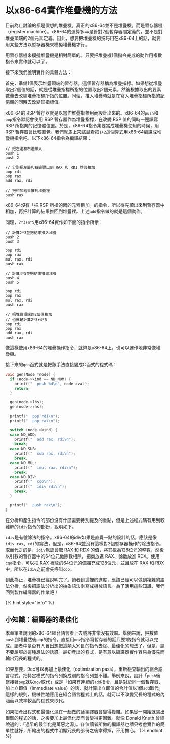 # 以x86-64實作堆疊機的方法

目前為止討論的都是假想的堆疊機。真正的x86-64並不是堆疊機，而是暫存器機（register machine）。x86-64的運算多半是針對2個暫存器間定義的，並不是對堆疊頂端的2個元素定義。因此，想要把堆疊機的技巧用在x86-64上的話，就要用某些方法以暫存器機來模擬堆疊機才行。

用暫存器機來模擬堆疊機是相對簡單的。只要把堆疊機1個指令完成的動作用複數指令來實作就可以了。

接下來我們說明實作的具體方法：

首先，準備1個表示堆疊頂端的暫存器，這個暫存器稱為堆疊指標。如果想從堆疊取出2個值的話，就是從堆疊指標所指的位置取出2個元素，然後根據取出的要素數量去改編堆疊指標所指的位置。同理，推入堆疊時就是在寫入堆疊指標所指的記憶體的同時去改變其指標值。

x86-64的 RSP 暫存器就是以當作堆疊指標用而設計出來的。x86-64的`push`和`pop`指令默認會使用 RSP 暫存器作為堆疊指標，在改變 RSP 值的同時一邊讀寫 RSP 所指向的記憶體位置。於是，x86-64指令集要當成堆疊機使用的時候，用 RSP 暫存器會比較直覺。我們就馬上來試試看把`1+2`這個算式用x86-64編譯成堆疊機指令吧。以下x86-64指令為編譯結果：

```text
// 把左邊和右邊推入
push 1
push 2

// 分別把左邊和右邊彈出到 RAX 和 RDI 然後相加
pop rdi
pop rax
add rax, rdi

// 把相加結果推到堆疊裡
push rax
```

x86-64沒有「把 RSP 所指的兩的元素相加」的指令，所以得先讀出來到暫存器中相加，再把計算的結果推回到堆疊裡。上述`add`指令做的就是這個動作。

同理，`2*3+4*5`用x86-64實作如下面的指令所示：

```text
// 計算2*3並把結果推入堆疊
push 2
push 3

pop rdi
pop rax
mul rax, rdi
push rax

// 計算4*5並把結果推進堆疊
push 4
push 5

pop rdi
pop rax
mul rax, rdi
push rax

// 把堆疊頂端的2個值相加
// 也就是計算2*3+4*5
pop rdi
pop rax
add rax, rdi
push rax
```

像這樣使用x86-64的堆疊操作指令，就算是x86-64上，也可以運作地非常像堆疊機。

接下來的`gen`函式就是把該手法直接變成C函式的程式碼：

```c
void gen(Node *node) {
  if (node->kind == ND_NUM) {
    printf("  push %d\n", node->val);
    return;
  }

  gen(node->lhs);
  gen(node->rhs);

  printf("  pop rdi\n");
  printf("  pop rax\n");

  switch (node->kind) {
  case ND_ADD:
    printf("  add rax, rdi\n");
    break;
  case ND_SUB:
    printf("  sub rax, rdi\n");
    break;
  case ND_MUL:
    printf("  imul rax, rdi\n");
    break;
  case ND_DIV:
    printf("  cqo\n");
    printf("  idiv rdi\n");
    break;
  }

  printf("  push rax\n");
}
```

在分析和產生指令的部份沒有什麼需要特別提及的重點，但是上述程式碼有用到較難解的`idiv`指令的部份，說明如下。

`idiv`是有號除法的指令。x86-64的idiv如果是直覺一點的設計的話，應該是像`idiv rax, rdi`的寫法，但是，x86-64並沒有這樣對2個暫存器操作的除法指令。取而代之的是，`idiv`默認會取 RAX 和 RDX 的值，將其視為128位元的整數，然後以引數的暫存器中的64位元做除數相除，把商放進 RAX、餘數放進 RDX。使用`cqo`指令，可以把 RAX 裡放的64位元的值擴充成128位元，並且放在 RAX 和 RDX 中，所以在`idiv`之前會先呼叫`cqo`。

到此為止，堆疊機已經說明完了。讀者到這裡的進度，應該已經可以做到複雜的語法分析，然後把語法分析出的抽象語法樹寫成機械語言。為了活用這些知識，我們回到製作編譯器的作業吧！

{% hint style="info" %}
## 小知識：編譯器的最佳化

本章筆者說明的x86-64組合語言看上去或許非常沒有效率。舉例來說，把數值`push`到堆疊然後`pop`的指令，直接用`mov`指令寫暫存器的話只要1條指令就可以完成。讀者中是否有人冒出想把這類太冗長的指令去除、最佳化的想法了。但是，請不要屈服於這種想法的誘惑。最初產出的程式，是有意以編譯器實作容易為優先而輸出冗長的程式的。

如果想要，9cc可以再加上最佳化（optimization pass），重新檢查輸出的組合語言程式，把特定模式的指令列換成別的指令列並不難。舉例來說，設計「`push`後緊接著`pop`就以`mov`取代」或是「如果有連續的`add`指令，且是對於同一個暫存器、加上立即值（immediate value）的話，就計算出立即值的合計值以1個`add`取代」這樣的規則，機械性地應用在組合語言程式上的話，就可以不改變冗長的程式的內涵而以效率較高的程式來取代。

如果把產出程式和最佳化混在一起做的話編譯器會變得複雜。如果從一開始就寫出很難的程式的話，之後要加上最佳化反而會變得更困難。就像 Donald Knuth 曾經說過的：「過早的最佳化是萬惡之源」。各位讀者所做的編譯器也請只考慮實作的簡單性就好，所輸出的程式中明顯冗長的部份之後拿得掉，不用擔心。
{% endhint %}

